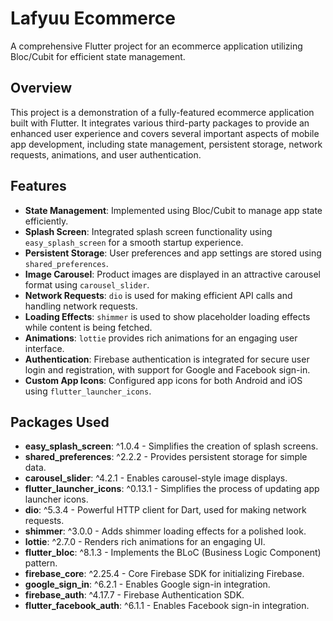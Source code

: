 # Lafyuu Ecommerce

A comprehensive Flutter project for an ecommerce application utilizing Bloc/Cubit for efficient state management.

## Overview

This project is a demonstration of a fully-featured ecommerce application built with Flutter. It integrates various third-party packages to provide an enhanced user experience and covers several important aspects of mobile app development, including state management, persistent storage, network requests, animations, and user authentication.

## Features

- **State Management**: Implemented using Bloc/Cubit to manage app state efficiently.
- **Splash Screen**: Integrated splash screen functionality using `easy_splash_screen` for a smooth startup experience.
- **Persistent Storage**: User preferences and app settings are stored using `shared_preferences`.
- **Image Carousel**: Product images are displayed in an attractive carousel format using `carousel_slider`.
- **Network Requests**: `dio` is used for making efficient API calls and handling network requests.
- **Loading Effects**: `shimmer` is used to show placeholder loading effects while content is being fetched.
- **Animations**: `lottie` provides rich animations for an engaging user interface.
- **Authentication**: Firebase authentication is integrated for secure user login and registration, with support for Google and Facebook sign-in.
- **Custom App Icons**: Configured app icons for both Android and iOS using `flutter_launcher_icons`.

## Packages Used

- **easy_splash_screen**: ^1.0.4 - Simplifies the creation of splash screens.
- **shared_preferences**: ^2.2.2 - Provides persistent storage for simple data.
- **carousel_slider**: ^4.2.1 - Enables carousel-style image displays.
- **flutter_launcher_icons**: ^0.13.1 - Simplifies the process of updating app launcher icons.
- **dio**: ^5.3.4 - Powerful HTTP client for Dart, used for making network requests.
- **shimmer**: ^3.0.0 - Adds shimmer loading effects for a polished look.
- **lottie**: ^2.7.0 - Renders rich animations for an engaging UI.
- **flutter_bloc**: ^8.1.3 - Implements the BLoC (Business Logic Component) pattern.
- **firebase_core**: ^2.25.4 - Core Firebase SDK for initializing Firebase.
- **google_sign_in**: ^6.2.1 - Enables Google sign-in integration.
- **firebase_auth**: ^4.17.7 - Firebase Authentication SDK.
- **flutter_facebook_auth**: ^6.1.1 - Enables Facebook sign-in integration.
